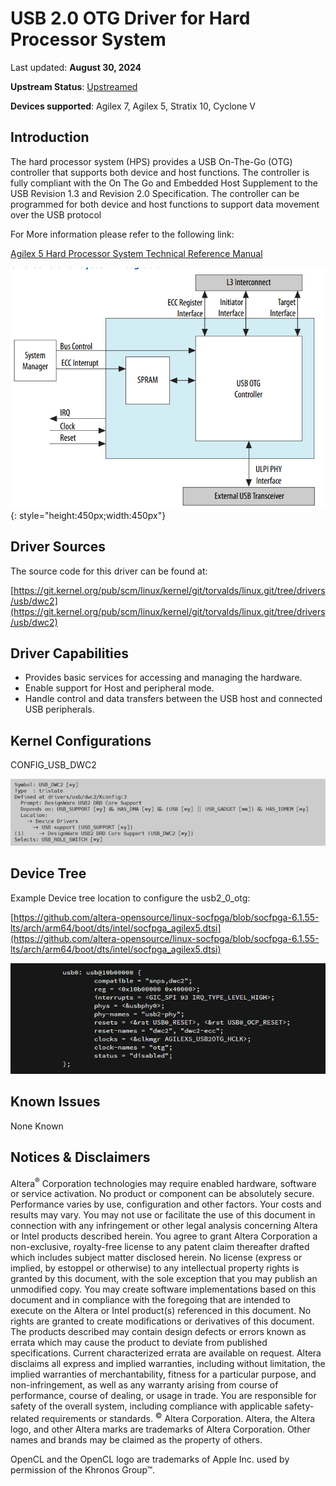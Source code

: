 # **USB 2.0 OTG Driver for Hard Processor System**

Last updated: **August 30, 2024** 

**Upstream Status**: [Upstreamed](https://git.kernel.org/pub/scm/linux/kernel/git/torvalds/linux.git/tree/drivers/usb/dwc2)

**Devices supported**: Agilex 7, Agilex 5, Stratix 10, Cyclone V

## **Introduction**

The hard processor system (HPS) provides a USB On-The-Go (OTG) controller that
supports both device and host functions. The controller is fully compliant with the On
The Go and Embedded Host Supplement to the USB Revision 1.3 and Revision 2.0
Specification. The controller can be programmed for both device and host functions to
support data movement over the USB protocol

For More information please refer to the following link:

[Agilex 5 Hard Processor System Technical Reference Manual](https://www.intel.com/content/www/us/en/docs/programmable/814346)

![usb2_0_diagram](images/usb2_0_diagram.png){: style="height:450px;width:450px"}

## **Driver Sources**

The source code for this driver can be found at:

[https://git.kernel.org/pub/scm/linux/kernel/git/torvalds/linux.git/tree/drivers/usb/dwc2](https://git.kernel.org/pub/scm/linux/kernel/git/torvalds/linux.git/tree/drivers/usb/dwc2)

## **Driver Capabilities**

* Provides basic services for accessing and managing the hardware.
* Enable support for Host and peripheral mode.
* Handle control and data transfers between the USB host and connected USB peripherals.

## **Kernel Configurations**

CONFIG_USB_DWC2

![usb2_0_otg_config_path](images/usb2_0_otg_config_path.png)

## **Device Tree**

Example Device tree location to configure the usb2_0_otg:

[https://github.com/altera-opensource/linux-socfpga/blob/socfpga-6.1.55-lts/arch/arm64/boot/dts/intel/socfpga_agilex5.dtsi](https://github.com/altera-opensource/linux-socfpga/blob/socfpga-6.1.55-lts/arch/arm64/boot/dts/intel/socfpga_agilex5.dtsi)

![usb2_0_otg_device_tree](images/usb2_0_otg_device_tree.png)

## **Known Issues**

None Known

## Notices & Disclaimers

Altera<sup>&reg;</sup> Corporation technologies may require enabled hardware, software or service activation.
No product or component can be absolutely secure. 
Performance varies by use, configuration and other factors.
Your costs and results may vary. 
You may not use or facilitate the use of this document in connection with any infringement or other legal analysis concerning Altera or Intel products described herein. You agree to grant Altera Corporation a non-exclusive, royalty-free license to any patent claim thereafter drafted which includes subject matter disclosed herein.
No license (express or implied, by estoppel or otherwise) to any intellectual property rights is granted by this document, with the sole exception that you may publish an unmodified copy. You may create software implementations based on this document and in compliance with the foregoing that are intended to execute on the Altera or Intel product(s) referenced in this document. No rights are granted to create modifications or derivatives of this document.
The products described may contain design defects or errors known as errata which may cause the product to deviate from published specifications.  Current characterized errata are available on request.
Altera disclaims all express and implied warranties, including without limitation, the implied warranties of merchantability, fitness for a particular purpose, and non-infringement, as well as any warranty arising from course of performance, course of dealing, or usage in trade.
You are responsible for safety of the overall system, including compliance with applicable safety-related requirements or standards. 
<sup>&copy;</sup> Altera Corporation.  Altera, the Altera logo, and other Altera marks are trademarks of Altera Corporation.  Other names and brands may be claimed as the property of others. 

OpenCL and the OpenCL logo are trademarks of Apple Inc. used by permission of the Khronos Group™. 

